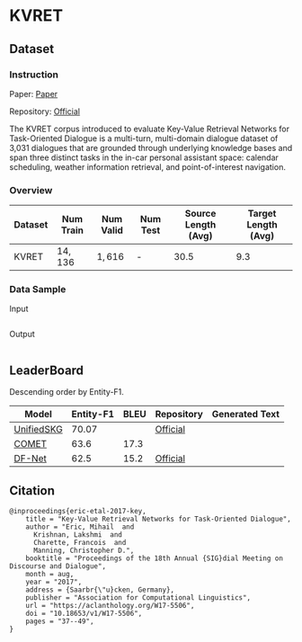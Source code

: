 # KVRET

## Dataset

### Instruction

Paper: [Paper](https://aclanthology.org/W17-5506.pdf)

Repository: [Official](https://nlp.stanford.edu/projects/kvret/)

The KVRET corpus introduced to evaluate Key-Value Retrieval Networks for Task-Oriented Dialogue is a multi-turn, multi-domain dialogue dataset of 3,031 dialogues that are grounded through underlying knowledge bases and span three distinct tasks in the in-car personal assistant space: calendar scheduling, weather information retrieval, and point-of-interest navigation.

### Overview

| Dataset | Num Train | Num Valid | Num Test | Source Length (Avg) | Target Length (Avg) |
| ------- | --------- | --------- | -------- | ------------------- | ------------------- |
| KVRET   | $14,136$  | $1,616$   | -        | $30.5$              | $9.3$               |

### Data Sample

Input

```

```

Output

```

```

## LeaderBoard

Descending order by Entity-F1.

| Model                                                | Entity-F1 | BLEU   | Repository                                       | Generated Text |
| ---------------------------------------------------- | --------- | ------ | ------------------------------------------------ | -------------- |
| [UnifiedSKG](https://arxiv.org/pdf/2201.05966v2.pdf) | $70.07$   |        | [Official](https://github.com/hkunlp/unifiedskg) |                |
| [ COMET](https://arxiv.org/pdf/2010.05740v4.pdf)     | $63.6$    | $17.3$ |                                                  |                |
| [DF-Net](https://arxiv.org/pdf/2004.11019v3.pdf)     | $62.5$    | $15.2$ | [Official](https://github.com/LooperXX/DF-Net)   |                |

## Citation

```
@inproceedings{eric-etal-2017-key,
    title = "Key-Value Retrieval Networks for Task-Oriented Dialogue",
    author = "Eric, Mihail  and
      Krishnan, Lakshmi  and
      Charette, Francois  and
      Manning, Christopher D.",
    booktitle = "Proceedings of the 18th Annual {SIG}dial Meeting on Discourse and Dialogue",
    month = aug,
    year = "2017",
    address = {Saarbr{\"u}cken, Germany},
    publisher = "Association for Computational Linguistics",
    url = "https://aclanthology.org/W17-5506",
    doi = "10.18653/v1/W17-5506",
    pages = "37--49",
}
```

